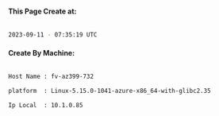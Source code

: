 
   
#### This Page Create at:

```bash

2023-09-11 - 07:35:19 UTC

```

#### Create By Machine:

```bash

Host Name : fv-az399-732

platform  : Linux-5.15.0-1041-azure-x86_64-with-glibc2.35

Ip Local  : 10.1.0.85

```

